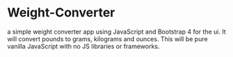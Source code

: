# Weight-Converter

a simple weight converter app using JavaScript and Bootstrap 4 for the ui. It will convert pounds to grams, kilograms and ounces. This will be pure vanilla JavaScript with no JS libraries or frameworks.
